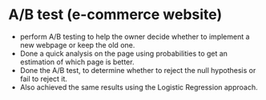 # A/B test (e-commerce website)
- perform A/B testing to help the owner decide whether to implement a new webpage or keep the old one.
- Done a quick analysis on the page using probabilities to get an estimation of which page is better.
- Done the A/B test, to determine whether to reject the null hypothesis or fail to reject it.
- Also achieved the same results using the Logistic Regression approach.
